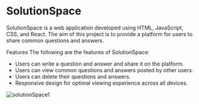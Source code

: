 # SolutionSpace
SolutionSpace is a web application developed using HTML, JavaScript, CSS, and React. The aim of this project is to provide a platform for users to share common questions and answers.

</h3>Features</h3>
The following are the features of SolutionSpace:</br>

+ Users can write a question and answer and share it on the platform.</br>
+ Users can view common questions and answers posted by other users.</br>
+ Users can delete their questions and answers.</br>
+ Responsive design for optimal viewing experience across all devices.</br>

![solutionSpace1](https://user-images.githubusercontent.com/83820363/233225606-25924610-5124-4e22-b464-cd5df044bf8b.png)

